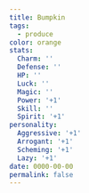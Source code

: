 ```yaml
---
title: Bumpkin
tags:
  - produce
color: orange
stats:
  Charm: ''
  Defense: ''
  HP: ''
  Luck: ''
  Magic: ''
  Power: '+1'
  Skill: ''
  Spirit: '+1'
personality:
  Aggressive: '+1'
  Arrogant: '+1'
  Scheming: '+1'
  Lazy: '+1'
date: 0000-00-00
permalink: false
---
```

